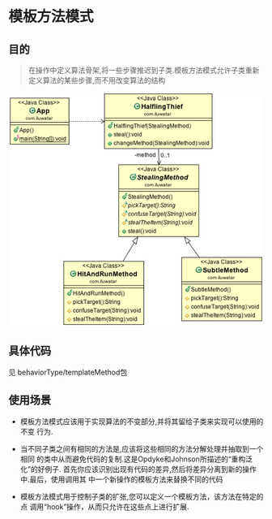 # 模板方法模式

## 目的

> 在操作中定义算法骨架,将一些步骤推迟到子类.模板方法模式允许子类重新
定义算法的某些步骤,而不用改变算法的结构

![alt text](./template_method.png "Strategy")

## 具体代码

见 behaviorType/templateMethod包

## 使用场景

* 模板方法模式应该用于实现算法的不变部分,并将其留给子类来实现可以使用的不变
行为.

* 当不同子类之间有相同的方法是,应该将这些相同的方法分解处理并抽取到一个相同
的类中从而避免代码的复制.这是Opdyke和Johnson所描述的“重构泛化”的好例子.
首先你应该识别出现有代码的差异,然后将差异分离到新的操作中.最后，使用调用其
中一个新操作的模板方法来替换不同的代码

* 模板方法模式用于控制子类的扩张,您可以定义一个模板方法，该方法在特定的点
调用“hook”操作，从而只允许在这些点上进行扩展.